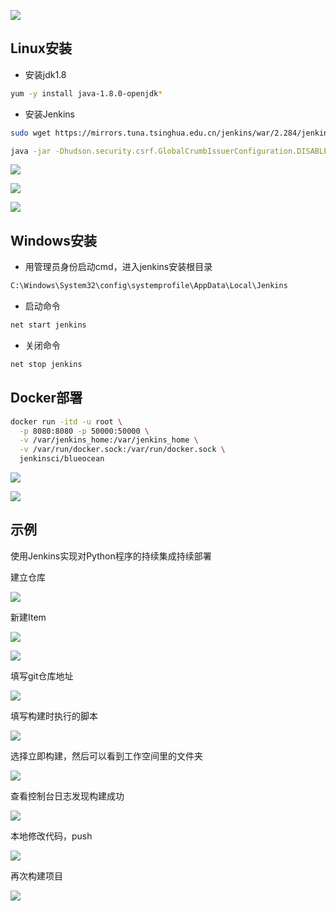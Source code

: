<!--
 * @Description: 
 * @Version: 1.0
 * @Author: DaLao
 * @Email: dalao_li@163.com
 * @Date: 2021-03-09 10:48:54
 * @LastEditors: DaLao
 * @LastEditTime: 2022-01-09 20:52:33
-->


![](https://cdn.hurra.ltd/img/20210308111903.png)

## Linux安装

- 安装jdk1.8

```sh
yum -y install java-1.8.0-openjdk* 
```

- 安装Jenkins
  
```sh
sudo wget https://mirrors.tuna.tsinghua.edu.cn/jenkins/war/2.284/jenkins.war
```

```sh
java -jar -Dhudson.security.csrf.GlobalCrumbIssuerConfiguration.DISABLE_CSRF_PROTECTION=true  jenkins.war --httpPort=8080
```


![](https://cdn.hurra.ltd/img/20210309093313.png)

![](https://cdn.hurra.ltd/img/20210309093347.png)

![](https://cdn.hurra.ltd/img/20210309094244.png)


## Windows安装

- 用管理员身份启动cmd，进入jenkins安装根目录

```sh
C:\Windows\System32\config\systemprofile\AppData\Local\Jenkins
```

- 启动命令
  
```sh
net start jenkins
```

- 关闭命令

```sh
net stop jenkins
```

## Docker部署

```sh
docker run -itd -u root \
  -p 8080:8080 -p 50000:50000 \
  -v /var/jenkins_home:/var/jenkins_home \
  -v /var/run/docker.sock:/var/run/docker.sock \
  jenkinsci/blueocean
```

![](https://cdn.hurra.ltd/img/20210308113221.png)

![](https://cdn.hurra.ltd/img/20210308113523.png)

## 示例

使用Jenkins实现对Python程序的持续集成持续部署

建立仓库

![](https://cdn.hurra.ltd/img/20210309105037.png)

新建Item

![](https://cdn.hurra.ltd/img/20210309105123.png)

![](https://cdn.hurra.ltd/img/20210309105307.png)

填写git仓库地址

![](https://cdn.hurra.ltd/img/20210309105406.png)

填写构建时执行的脚本

![](https://cdn.hurra.ltd/img/20210309105442.png)

选择立即构建，然后可以看到工作空间里的文件夹

![](https://cdn.hurra.ltd/img/20210309105553.png)

查看控制台日志发现构建成功

![](https://cdn.hurra.ltd/img/20210309105711.png)

本地修改代码，push

![](https://cdn.hurra.ltd/img/20210309111504.png)

再次构建项目

![](https://cdn.hurra.ltd/img/20210309111613.png)